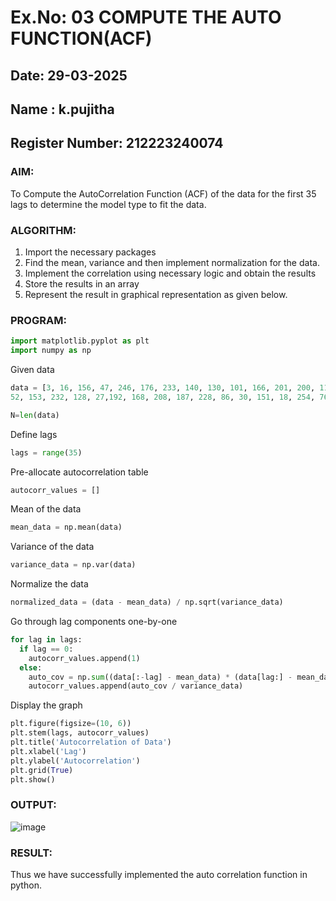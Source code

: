 # Ex.No: 03   COMPUTE THE AUTO FUNCTION(ACF)
## Date: 29-03-2025
## Name : k.pujitha
## Register Number: 212223240074
### AIM:
To Compute the AutoCorrelation Function (ACF) of the data for the first 35 lags to determine the model
type to fit the data.
### ALGORITHM:
1. Import the necessary packages
2. Find the mean, variance and then implement normalization for the data.
3. Implement the correlation using necessary logic and obtain the results
4. Store the results in an array
5. Represent the result in graphical representation as given below.
### PROGRAM:

```py
import matplotlib.pyplot as plt
import numpy as np
```
Given data
```py
data = [3, 16, 156, 47, 246, 176, 233, 140, 130, 101, 166, 201, 200, 116, 118, 247, 209,
52, 153, 232, 128, 27,192, 168, 208, 187, 228, 86, 30, 151, 18, 254, 76, 112, 67, 244, 179, 150, 89, 49, 83, 147, 90, 33, 6,158, 80, 35, 186, 127]

N=len(data)
```
 Define lags
 ```py
lags = range(35)
```
Pre-allocate autocorrelation table
```py
autocorr_values = []
```
Mean of the data
```py
mean_data = np.mean(data)
```
Variance of the data
```py
variance_data = np.var(data)
```
Normalize the data
```py
normalized_data = (data - mean_data) / np.sqrt(variance_data)
```
Go through lag components one-by-one
```py
for lag in lags:
  if lag == 0:
    autocorr_values.append(1)
  else:
    auto_cov = np.sum((data[:-lag] - mean_data) * (data[lag:] - mean_data)) / N 
    autocorr_values.append(auto_cov / variance_data)
```
Display the graph
```py
plt.figure(figsize=(10, 6))
plt.stem(lags, autocorr_values)
plt.title('Autocorrelation of Data')
plt.xlabel('Lag')
plt.ylabel('Autocorrelation')
plt.grid(True)
plt.show()
```
### OUTPUT:

![image](https://github.com/user-attachments/assets/3a262c35-800a-4db7-be9f-3407ee618a4d)


### RESULT:
Thus we have successfully implemented the auto correlation function in python.
